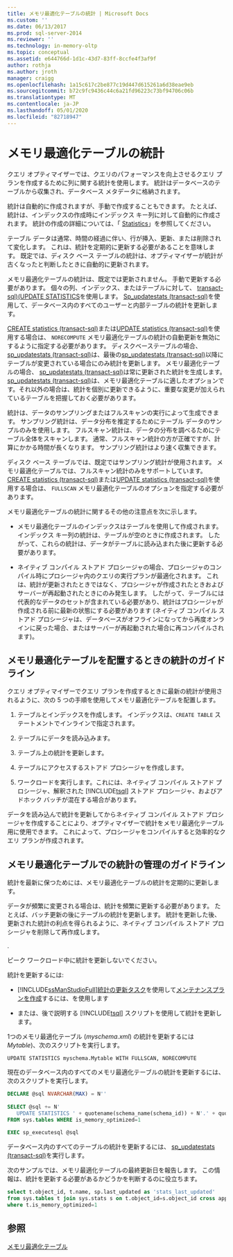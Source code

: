 ```yaml
---
title: メモリ最適化テーブルの統計 | Microsoft Docs
ms.custom: ''
ms.date: 06/13/2017
ms.prod: sql-server-2014
ms.reviewer: ''
ms.technology: in-memory-oltp
ms.topic: conceptual
ms.assetid: e644766d-1d1c-43d7-83ff-8ccfe4f3af9f
author: rothja
ms.author: jroth
manager: craigg
ms.openlocfilehash: 1a15c617c2be877c19d447d615261a6d38eae9eb
ms.sourcegitcommit: b72c9fc9436c44c6a21fd96223c73bf94706c06b
ms.translationtype: MT
ms.contentlocale: ja-JP
ms.lasthandoff: 05/01/2020
ms.locfileid: "82718947"
---
```

# <a name="statistics-for-memory-optimized-tables"></a>メモリ最適化テーブルの統計
  クエリ オプティマイザーでは、クエリのパフォーマンスを向上させるクエリ プランを作成するために列に関する統計を使用します。 統計はデータベースのテーブルから収集され、データベース メタデータに格納されます。  
  
 統計は自動的に作成されますが、手動で作成することもできます。 たとえば、統計は、インデックスの作成時にインデックス キー列に対して自動的に作成されます。 統計の作成の詳細については、「 [Statistics](../statistics/statistics.md)」を参照してください。  
  
 テーブル データは通常、時間の経過に伴い、行が挿入、更新、または削除されて変化します。 これは、統計を定期的に更新する必要があることを意味します。 既定では、ディスク ベース テーブルの統計は、オプティマイザーが統計が古くなったと判断したときに自動的に更新されます。  
  
 メモリ最適化テーブルの統計は、既定では更新されません。 手動で更新する必要があります。 個々の列、インデックス、またはテーブルに対して、 [transact-sql&#41;&#40;UPDATE STATISTICS](/sql/t-sql/statements/update-statistics-transact-sql)を使用します。 [Sp_updatestats &#40;transact-sql&#41;](/sql/relational-databases/system-stored-procedures/sp-updatestats-transact-sql)を使用して、データベース内のすべてのユーザーと内部テーブルの統計を更新します。  
  
 [CREATE statistics &#40;transact-sql&#41;](/sql/t-sql/statements/create-statistics-transact-sql)または[UPDATE statistics &#40;transact-sql&#41;](/sql/t-sql/statements/update-statistics-transact-sql)を使用する場合は、 `NORECOMPUTE` メモリ最適化テーブルの統計の自動更新を無効にするように指定する必要があります。 ディスクベーステーブルの場合、 [sp_updatestats &#40;transact-sql&#41;](/sql/relational-databases/system-stored-procedures/sp-updatestats-transact-sql)は、最後の[sp_updatestats &#40;transact-sql&#41;](/sql/relational-databases/system-stored-procedures/sp-updatestats-transact-sql)以降にテーブルが変更されている場合にのみ統計を更新します。 メモリ最適化テーブルの場合、 [sp_updatestats &#40;transact-sql&#41;](/sql/relational-databases/system-stored-procedures/sp-updatestats-transact-sql)は常に更新された統計を生成します。 [sp_updatestats &#40;transact-sql&#41;](/sql/relational-databases/system-stored-procedures/sp-updatestats-transact-sql)は、メモリ最適化テーブルに適したオプションです。それ以外の場合は、統計を個別に更新できるように、重要な変更が加えられているテーブルを把握しておく必要があります。  
  
 統計は、データのサンプリングまたはフルスキャンの実行によって生成できます。 サンプリング統計は、データ分布を推定するためにテーブル データのサンプルのみを使用します。 フルスキャン統計は、データの分布を調べるためにテーブル全体をスキャンします。 通常、フルスキャン統計の方が正確ですが、計算にかかる時間が長くなります。 サンプリング統計はより速く収集できます。  
  
 ディスク ベース テーブルでは、既定ではサンプリング統計が使用されます。 メモリ最適化テーブルでは、フルスキャン統計のみをサポートしています。 [CREATE statistics &#40;transact-sql&#41;](/sql/t-sql/statements/create-statistics-transact-sql)または[UPDATE statistics &#40;transact-sql&#41;](/sql/t-sql/statements/update-statistics-transact-sql)を使用する場合は、 `FULLSCAN` メモリ最適化テーブルのオプションを指定する必要があります。  
  
 メモリ最適化テーブルの統計に関するその他の注意点を次に示します。  
  
-   メモリ最適化テーブルのインデックスはテーブルを使用して作成されます。 インデックス キー列の統計は、テーブルが空のときに作成されます。 したがって、これらの統計は、データがテーブルに読み込まれた後に更新する必要があります。  
  
-   ネイティブ コンパイル ストアド プロシージャの場合、プロシージャのコンパイル時にプロシージャ内のクエリの実行プランが最適化されます。 これは、統計が更新されたときではなく、プロシージャが作成されたときおよびサーバーが再起動されたときにのみ発生します。 したがって、テーブルには代表的なデータのセットが含まれている必要があり、統計はプロシージャが作成される前に最新の状態にする必要があります  (ネイティブ コンパイル ストアド プロシージャは、データベースがオフラインになってから再度オンラインに戻った場合、またはサーバーが再起動された場合に再コンパイルされます)。  
  
## <a name="guidelines-for-statistics-when-deploying-memory-optimized-tables"></a>メモリ最適化テーブルを配置するときの統計のガイドライン  
 クエリ オプティマイザーでクエリ プランを作成するときに最新の統計が使用されるように、次の 5 つの手順を使用してメモリ最適化テーブルを配置します。  
  
1.  テーブルとインデックスを作成します。 インデックスは、`CREATE TABLE` ステートメントでインラインで指定されます。  
  
2.  テーブルにデータを読み込みます。  
  
3.  テーブル上の統計を更新します。  
  
4.  テーブルにアクセスするストアド プロシージャを作成します。  
  
5.  ワークロードを実行します。これには、ネイティブ コンパイル ストアド プロシージャ、解釈された [!INCLUDE[tsql](../../../includes/tsql-md.md)] ストアド プロシージャ、およびアドホック バッチが混在する場合があります。  
  
 データを読み込んで統計を更新してからネイティブ コンパイル ストアド プロシージャを作成することにより、オプティマイザーで統計をメモリ最適化テーブル用に使用できます。 これによって、プロシージャをコンパイルすると効率的なクエリ プランが作成されます。  
  
## <a name="guidelines-for-maintaining-statistics-on-memory-optimized-tables"></a>メモリ最適化テーブルでの統計の管理のガイドライン  
 統計を最新に保つためには、メモリ最適化テーブルの統計を定期的に更新します。  
  
 データが頻繁に変更される場合は、統計を頻繁に更新する必要があります。 たとえば、バッチ更新の後にテーブルの統計を更新します。 統計を更新した後、更新された統計の利点を得られるように、ネイティブ コンパイル ストアド プロシージャを削除して再作成します。  
  
 .  
  
 ピーク ワークロード中に統計を更新しないでください。  
  
 統計を更新するには:  
  
-   [!INCLUDE[ssManStudioFull](../../includes/ssmanstudiofull-md.md)][統計の更新タスク](../maintenance-plans/update-statistics-task-maintenance-plan.md)を使用して[メンテナンスプランを作成](../maintenance-plans/create-a-maintenance-plan.md)するには、を使用します  
  
-   または、後で説明する [!INCLUDE[tsql](../../../includes/tsql-md.md)] スクリプトを使用して統計を更新します。  
  
 1つのメモリ最適化テーブル (*myschema.xml*) の統計を更新するには *Mytable*)、次のスクリプトを実行します。  
  
```  
UPDATE STATISTICS myschema.Mytable WITH FULLSCAN, NORECOMPUTE  
```  
  
 現在のデータベース内のすべてのメモリ最適化テーブルの統計を更新するには、次のスクリプトを実行します。  
  
```sql  
DECLARE @sql NVARCHAR(MAX) = N''  
  
SELECT @sql += N'  
   UPDATE STATISTICS ' + quotename(schema_name(schema_id)) + N'.' + quotename(name) + N' WITH FULLSCAN, NORECOMPUTE'  
FROM sys.tables WHERE is_memory_optimized=1  
  
EXEC sp_executesql @sql  
```  
  
 データベース内のすべてのテーブルの統計を更新するには、 [sp_updatestats &#40;transact-sql&#41;](/sql/relational-databases/system-stored-procedures/sp-updatestats-transact-sql)を実行します。  
  
 次のサンプルでは、メモリ最適化テーブルの最終更新日を報告します。 この情報は、統計を更新する必要があるかどうかを判断するのに役立ちます。  
  
```sql  
select t.object_id, t.name, sp.last_updated as 'stats_last_updated'  
from sys.tables t join sys.stats s on t.object_id=s.object_id cross apply sys.dm_db_stats_properties(t.object_id, s.stats_id) sp  
where t.is_memory_optimized=1  
```  
  
## <a name="see-also"></a>参照  
 [メモリ最適化テーブル](memory-optimized-tables.md)  
  
  
